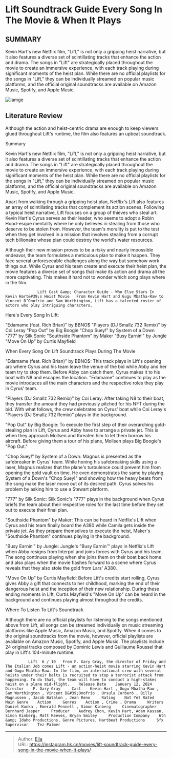 # Lift Soundtrack Guide Every Song In The Movie &amp; When It Plays


## SUMMARY 



  Kevin Hart&#39;s new Netflix film, &#34;Lift,&#34; is not only a gripping heist narrative, but it also features a diverse set of scintillating tracks that enhance the action and drama.   The songs in &#34;Lift&#34; are strategically placed throughout the movie to create an immersive experience, with each track playing during significant moments of the heist plan.   While there are no official playlists for the songs in &#34;Lift,&#34; they can be individually streamed on popular music platforms, and the official original soundtracks are available on Amazon Music, Spotify, and Apple Music.  

![iamge](https://static1.srcdn.com/wordpress/wp-content/uploads/2024/01/lift-soundtrack-guide-every-song-in-the-movie-when-it-plays.jpg)

## Literature Review

Although the action and heist-centric drama are enough to keep viewers glued throughout Lift&#39;s runtime, the film also features an upbeat soundtrack.





Summary

  Kevin Hart&#39;s new Netflix film, &#34;Lift,&#34; is not only a gripping heist narrative, but it also features a diverse set of scintillating tracks that enhance the action and drama.   The songs in &#34;Lift&#34; are strategically placed throughout the movie to create an immersive experience, with each track playing during significant moments of the heist plan.   While there are no official playlists for the songs in &#34;Lift,&#34; they can be individually streamed on popular music platforms, and the official original soundtracks are available on Amazon Music, Spotify, and Apple Music.  







Apart from walking through a gripping heist plan, Netflix&#39;s Lift also features an array of scintillating tracks that complement its action scenes. Following a typical heist narrative, Lift focuses on a group of thieves who steal art. Kevin Hart&#39;s Cyrus serves as their leader, who seems to adopt a Robin Hood-esque mentality where he only believes in stealing from those who deserve to be stolen from. However, the team&#39;s morality is put to the test when they get involved in a mission that involves stealing from a corrupt tech billionaire whose plan could destroy the world&#39;s water resources.

Although their new mission proves to be a risky and nearly impossible endeavor, the team formulates a meticulous plan to make it happen. They face several unforeseeable challenges along the way but somehow work things out. While Cyrus and his team create and execute their heist plan, the movie features a diverse set of songs that make its action and drama all the more captivating. This makes it hard not to wonder which song plays where in the film.




                  Lift Cast &amp; Character Guide - Who Else Stars In Kevin Hart&#39;s Heist Movie   From Kevin Hart and Gugu Mbatha-Raw to Vincent D’Onofrio and Sam Worthington, Lift has a talented roster of actors who play intriguing characters.   

Here&#39;s Every Song In Lift:

  &#34;Edamame (feat. Rich Brian)&#34; by BBNO$   &#34;Players (DJ Smallz 732 Remix)&#34; by Coi Leray   &#34;Pop Out&#34; by Big Boogie   &#34;Chop Suey!&#34; by System of a Down   &#34;777&#34; by Silk Sonic   &#34;Southside Phantom&#34; by Maker   &#34;Busy Earnin’&#34; by Jungle   &#34;Move On Up&#34; by Curtis Mayfield  


 When Every Song On Lift Soundtrack Plays During The Movie 
         

&#34;Edamame (feat. Rich Brian)&#34; by BBNO$: This track plays in Lift&#39;s opening arc where Cyrus and his team leave the venue of the bid while Abby and her team try to stop them. Before Abby can catch them, Cyrus makes it to his boat with N8 and escapes the location. &#34;Edamame&#34; continues to play as the movie introduces all the main characters and the respective roles they play in Cyrus&#39; team.




&#34;Players (DJ Smallz 732 Remix)&#34; by Coi Leray: After taking N8 to their boat, they transfer the amount they had previously pitched for his NFT during the bid. With what follows, the crew celebrates on Cyrus&#39; boat while Coi Leray&#39;s &#34;Players (DJ Smallz 732 Remix)&#34; plays in the background.

&#34;Pop Out&#34; by Big Boogie: To execute the first step of their overarching gold-stealing plan in Lift, Cyrus and Abby have to arrange a private jet. This is when they approach Mollsen and threaten him to let them borrow his aircraft. Before giving them a tour of his plane, Mollsen plays Big Boogie&#39;s &#34;Pop Out.&#34;

&#34;Chop Suey!&#34; by System of a Down: Magnus is presented as the safebreaker in Cyrus&#39; team. While honing his safebreaking skills using a laser, Magnus realizes that the plane&#39;s turbulence could prevent him from opening the gold vault on time. He even demonstrates the same by playing System of a Down&#39;s &#34;Chop Suey!&#34; and showing how the heavy beats from the song make the laser move out of its desired path. Cyrus solves his problem by asking him to use a Stewart platform.




&#34;777&#34; by Silk Sonic: Silk Sonic&#39;s &#34;777&#34; plays in the background when Cyrus briefs the team about their respective roles for the last time before they set out to execute their final plan.

&#34;Southside Phantom&#34; by Maker: This can be heard in Netflix&#39;s Lift when Cyrus and his team finally board the A380 while Camila gets inside the private jet. As they prepare themselves to execute the heist, Maker&#39;s &#34;Southside Phantom&#34; continues playing in the background.

&#34;Busy Earnin’&#34; by Jungle: Jungle&#39;s &#34;Busy Earnin&#39;&#34; plays in Netflix&#39;s Lift when Abby resigns from Interpol and joins forces with Cyrus and his team. The song continues playing when she joins them on their boat back home and also plays when the movie flashes forward to a scene where Cyrus reveals that they also stole the gold from Lars&#39; A380.

&#34;Move On Up&#34; by Curtis Mayfield: Before Lift&#39;s credits start rolling, Cyrus gives Abby a gift that connects to her childhood, marking the end of their dangerous heist and the inception of their new relationship. During these ending moments in Lift, Curtis Mayfield&#39;s &#34;Move On Up&#34; can be heard in the background and continues playing almost throughout the credits.






 Where To Listen To Lift&#39;s Soundtrack 
          

Although there are no official playlists for listening to the songs mentioned above from Lift, all songs can be streamed individually on music streaming platforms like Apple Music, Amazon Music, and Spotify. When it comes to the original soundtracks from the movie, however, official playlists are available on Amazon Music, Spotify, and Apple Music. The playlists include 24 original tracks composed by  Dominic Lewis and Guillaume Roussel that play in Lift&#39;s 104-minute runtime. 

              Lift  6 / 10   From F. Gary Gray, the director of Friday and The Italian Job comes Lift - an action-heist movie starring Kevin Hart and Gugu Mbatha-Raw. In the film, an international crew with several heists under their belts is recruited to stop a terrorist attack from happening. To do that, the team will have to conduct a high-stakes heist on a plane mid-flight.    Release Date    January 12, 2024     Director    F. Gary Gray     Cast    Kevin Hart , Gugu Mbatha-Raw , Sam Worthington , Vincent D&#39;Onofrio , Úrsula Corberó , Billy Magnussen , Jacob Batalon , Jean Reno     Rating    Not Yet Rated     Main Genre    Action     Genres    Action , Crime , Drama     Writers    Daniel Kunka , Emerald Fennell , Simon Kinberg     Cinematographer    Bernhard Jasper     Producer    Audrey Chon, Kevin Hart, Adam Kassan, Simon Kinberg, Matt Reeves, Bryan Smiley     Production Company    6th &amp; Idaho Productions, Genre Pictures, Hartbeat Productions     Sfx Supervisor    Tez Palmer      


---

> Author: [Ella](https://instagram.hk.cn/)  
> URL: https://instagram.hk.cn/movies/lift-soundtrack-guide-every-song-in-the-movie-when-it-plays/  

